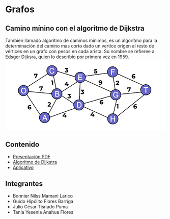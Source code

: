 # Grafos
## Camino mínino con el algoritmo de Dijkstra

Tambien llamado algoritmo de caminos mínimos, es un algorítmo para la determinación del camino mas corto dado un vertice origen al resto de vértices en un grafo con pesos en cada arista. Su nombre se refieree a Edsger Dijksra, quien lo describio por primera vez en 1959. 
![](/imagen.png)


## Contenido
- [Presentación PDF](https://github.com/pacifi/Dijkstra/blob/main/Diapositivas%20grupo%202%20-%20Algoritmo%20de%20Dijkstra.pdf) 
- [Algoritmo de Dijkstra](https://github.com/pacifi/Dijkstra/tree/main/Dijkstra)
- [Aplicativo](https://github.com/pacifi/Dijkstra/tree/main/delivery_app)


## Integrantes

- Bonnier Nilss Mamani Larico
- Guido Hipólito Flores Barriga
- Julio César Tisnado Puma
- Tania Yesenia Anahua Flores
